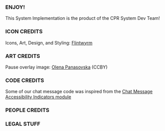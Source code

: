 ### ENJOY!
This System Implementation is the product of the CPR System Dev Team!

### ICON CREDITS
Icons, Art, Design, and Styling: [Flintwyrm](https://twitter.com/Flintwyrm) 

### ART CREDITS
Pause overlay image: [Olena Panasovska](https://thenounproject.com/term/cyberpunk/1797860/) (CCBY)

### CODE CREDITS
Some of our chat message code was inspired from the [Chat Message Accessibility Indicators module](https://github.com/schultzcole/FVTT-Chat-Message-Accessibility-Indicators)

### PEOPLE CREDITS

### LEGAL STUFF


